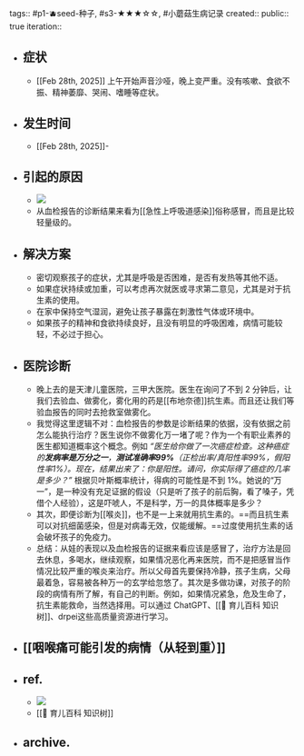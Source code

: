 tags::  #p1-🫐seed-种子, #s3-★★★☆☆,  #小蘑菇生病记录
created:: 
public:: true
iteration::

- ## 症状
	- [[Feb 28th, 2025]] 上午开始声音沙哑，晚上变严重。没有咳嗽、食欲不振、精神萎靡、哭闹、嗜睡等症状。
- ## 发生时间
	- [[Feb 28th, 2025]]-
- ## 引起的原因
	- ![](https://image.harryrou.wiki/2025-03-01-014347.jpg)
	- 从血检报告的诊断结果来看为[[急性上呼吸道感染]]俗称感冒，而且是比较轻量级的。
- ## 解决方案
	- 密切观察孩子的症状，尤其是呼吸是否困难，是否有发热等其他不适。
	- 如果症状持续或加重，可以考虑再次就医或寻求第二意见，尤其是对于抗生素的使用。
	- 在家中保持空气湿润，避免让孩子暴露在刺激性气体或环境中。
	- 如果孩子的精神和食欲持续良好，且没有明显的呼吸困难，病情可能较轻，不必过于担心。
- ## 医院诊断
	- 晚上去的是天津儿童医院，三甲大医院。医生在询问了不到 2 分钟后，让我们去验血、做雾化，雾化用的药是[[布地奈德]]抗生素。而且还让我们等验血报告的同时去抢救室做雾化。
	- 我觉得这里逻辑不对：血检报告的参数是诊断结果的依据，没有依据之前怎么能执行治疗？医生说你不做雾化万一堵了呢？作为一个有职业素养的医生都知道概率这个概念。例如 *“医生给你做了一次癌症检查。这种癌症的**发病率是万分之一**，**测试准确率99%**（正检出率/真阳性率99%，假阳性率1%）。现在，结果出来了：你是阳性。请问，你实际得了癌症的几率是多少？”* 根据贝叶斯概率统计，得病的可能性是不到 1%。她说的“万一”，是一种没有充足证据的假设（只是听了孩子的前后胸，看了嗓子，凭借个人经验），这是吓唬人，不是科学，万一的具体概率是多少？
	- 其次，即便诊断为[[喉炎]]，也不是一上来就用抗生素的。==而且抗生素可以对抗细菌感染，但是对病毒无效，仅能缓解。==过度使用抗生素的话会破坏孩子的免疫力。
	- 总结：从娃的表现以及血检报告的证据来看应该是感冒了，治疗方法是回去休息，多喝水，继续观察，如果情况恶化再来医院，而不是把感冒当作情况比较严重的喉炎来治疗。所以父母首先要保持冷静，孩子生病，父母最着急，容易被各种万一的玄学给忽悠了。其次是多做功课，对孩子的阶段的病情有所了解，有自己的判断。例如，如果情况紧急，危及生命了，抗生素能救命，当然选择用。可以通过 ChatGPT、[[🎋 育儿百科 知识树]]、drpei这些高质量资源进行学习。
- ## [[咽喉痛可能引发的病情（从轻到重）]]
- ## ref.
	- ![](https://image.harryrou.wiki/2025-03-01-CleanShot%202025-03-01%20at%2010.24.10%402x.png)
	- [[🎋 育儿百科 知识树]]
- ## archive.